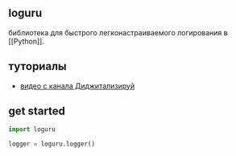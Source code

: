 
## loguru
библиотека для быстрого легконастраиваемого логирования в [[Python]].


## туториалы
- [видео с канала Диджитализируй](https://www.youtube.com/watch?v=3ndEeGDVqD4&pp=ygUr0LTQuNC00LbQuNGC0LDQu9C40LfQuNGA0YPQuSBweXRob24gbG9nZ2luZw%3D%3D)




## get started

```python
import loguru

logger = loguru.logger()

```


